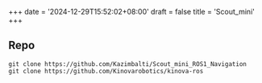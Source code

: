 +++
date = '2024-12-29T15:52:02+08:00'
draft = false
title = 'Scout_mini'
+++

## Repo
```shell
git clone https://github.com/Kazimbalti/Scout_mini_ROS1_Navigation
git clone https://github.com/Kinovarobotics/kinova-ros
```